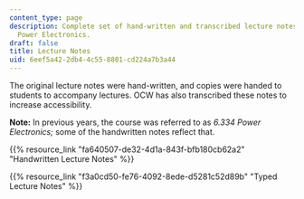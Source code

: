 ```yaml
---
content_type: page
description: Complete set of hand-written and transcribed lecture notes for 6.622
  Power Electronics.
draft: false
title: Lecture Notes
uid: 6eef5a42-2db4-4c55-8801-cd224a7b3a44
---
```

The original lecture notes were hand-written, and copies were handed to students to accompany lectures. OCW has also transcribed these notes to increase accessibility.

**Note:** In previous years, the course was referred to as *6.334 Power Electronics;* some of the handwritten notes reflect that.

{{% resource_link "fa640507-de32-4d1a-843f-bfb180cb62a2" "Handwritten Lecture Notes" %}}

{{% resource_link "f3a0cd50-fe76-4092-8ede-d5281c52d89b" "Typed Lecture Notes" %}}